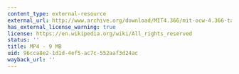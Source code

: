 ```yaml
---
content_type: external-resource
external_url: http://www.archive.org/download/MIT4.366/mit-ocw-4.366-tao-head-220k.mp4
has_external_license_warning: true
license: https://en.wikipedia.org/wiki/All_rights_reserved
status: ''
title: MP4 - 9 MB
uid: 96cca8e2-1d1d-4ef5-ac7c-552aaf3d24ac
wayback_url: ''
---
```


